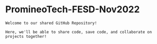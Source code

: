 # PromineoTech-FESD-Nov2022

    Welcome to our shared GitHub Repository!

    Here, we'll be able to share code, save code, and collaborate on projects together!